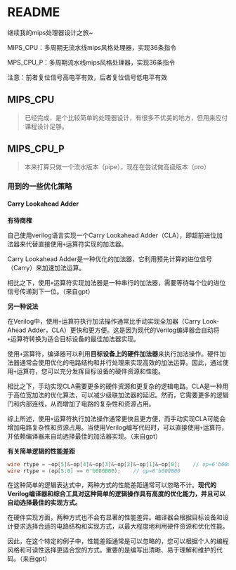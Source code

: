 # README

继续我的mips处理器设计之旅~

MIPS_CPU：多周期无流水线mips风格处理器，实现36条指令

MPS_CPU_P：多周期流水线mips风格处理器，实现36条指令

注意：前者复位信号高电平有效，后者复位信号低电平有效



## MIPS_CPU

> 已经完成，是个比较简单的处理器设计，有很多不优美的地方，但用来应付课程设计足够。



## MIPS_CPU_P

> 本来打算只做一个流水版本（pipe），现在在尝试做高级版本（pro）

### 用到的一些优化策略

#### Carry Lookahead Adder

**有待商榷**

自己使用verilog语言实现一个Carry Lookahead Adder（CLA），即超前进位加法器来代替直接使用`+`运算符实现的加法器。

Carry Lookahead Adder是一种优化的加法器，它利用预先计算的进位信号（Carry）来加速加法运算。

相比之下，使用`+`运算符实现加法器是一种串行的加法器，需要等待每个位的进位信号传递到下一位。（来自gpt）

**另一种说法**

在Verilog中，使用`+`运算符执行加法操作通常比手动实现全加器（Carry Look-Ahead Adder，CLA）更快和更方便。这是因为现代的Verilog编译器会自动将`+`运算符转换为适合目标设备的最佳加法器实现。

使用`+`运算符，编译器可以利用**目标设备上的硬件加法器**来执行加法操作。硬件加法器通常会使用优化的电路结构和并行处理来实现高效的加法运算。因此，通过使用`+`运算符，您可以充分发挥目标设备的硬件资源和性能。

相比之下，手动实现CLA需要更多的硬件资源和更复杂的逻辑电路。CLA是一种用于高位宽加法的优化算法，可以减少级联加法器的延迟。然而，它需要更多的逻辑门和内部连线，从而增加了电路的复杂性和资源占用。

综上所述，使用`+`运算符执行加法操作通常更快且更方便，而手动实现CLA可能会增加电路复杂性和资源占用。当使用Verilog编写代码时，可以直接使用`+`运算符，并依赖编译器来自动选择最佳的加法器实现。（来自gpt）

**有关简单逻辑的性能差距**

```Verilog
wire rtype = ~op[5]&~op[4]&~op[3]&~op[2]&~op[1]&~op[0];    // op=6'b000000
wire rtype = (op[5:0] == 6'b000000);    // op=6'b000000
```

在这种简单的逻辑表达式中，两种方式的性能差距通常可以忽略不计。**现代的Verilog编译器和综合工具对这种简单的逻辑操作具有高度的优化能力，并且可以自动选择最佳的实现方式。**

在硬件实现方面，两种方式也不会有显著的性能差异。编译器会根据目标设备和设计要求选择合适的电路结构和实现方式，以最大程度地利用硬件资源和优化性能。

因此，在这个特定的例子中，性能差距通常是可以忽略的，您可以根据个人的编程风格和可读性选择更适合您的方式。重要的是编写出清晰、易于理解和维护的代码。（来自gpt）

